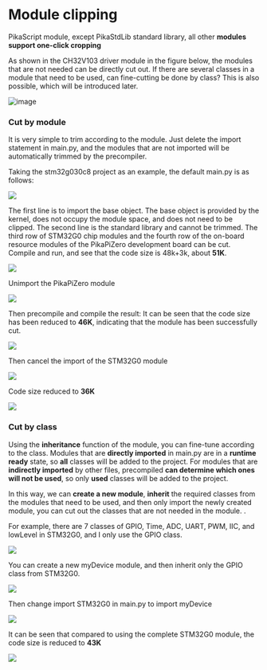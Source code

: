 # Module clipping

PikaScript module, except PikaStdLib standard library, all other **modules support one-click cropping**

As shown in the CH32V103 driver module in the figure below, the modules that are not needed can be directly cut out. If there are several classes in a module that need to be used, can fine-cutting be done by class? This is also possible, which will be introduced later.

![image](https://user-images.githubusercontent.com/88232613/171089804-09420efd-4185-48c4-a61a-8eb82abb56a1.png)

### Cut by module

It is very simple to trim according to the module. Just delete the import statement in main.py, and the modules that are not imported will be automatically trimmed by the precompiler.

Taking the stm32g030c8 project as an example, the default main.py is as follows:

![](assets/1639281734520-d63c222e-6c15-46f6-9349-2aae5e3a22a1.png)

The first line is to import the base object. The base object is provided by the kernel, does not occupy the module space, and does not need to be clipped.
The second line is the standard library and cannot be trimmed.
The third row of STM32G0 chip modules and the fourth row of the on-board resource modules of the PikaPiZero development board can be cut.
Compile and run, and see that the code size is 48k+3k, about **51K**.

![](assets/1639281670087-0edcd6a5-c1ec-4eb7-aa13-b4af6f856774.png)

Unimport the PikaPiZero module

![](assets/1639281716434-51e185a4-bbbc-4fe6-8867-9834b0973da1.png)

Then precompile and compile the result:
It can be seen that the code size has been reduced to **46K**, indicating that the module has been successfully cut.

![](assets/1639281815845-56657902-ab07-409e-9a3f-f0197370c37c.png)

Then cancel the import of the STM32G0 module

![](assets/1639281843772-333666fe-d348-4616-8f39-5ab63500e3c7.png)

Code size reduced to **36K**

![](assets/1639281899582-c0e013e7-9e75-4faf-8c68-d6c2193a030f.png)

### **Cut by class**

Using the **inheritance** function of the module, you can fine-tune according to the class.
Modules that are **directly imported** in main.py are in a **runtime ready** state, so **all** classes will be added to the project.
For modules that are **indirectly imported** by other files, precompiled **can determine which ones will not be used**, so only **used** classes will be added to the project.

In this way, we can **create a new module**, **inherit** the required classes from the modules that need to be used, and then only import the newly created module, you can cut out the classes that are not needed in the module. .

For example, there are 7 classes of GPIO, Time, ADC, UART, PWM, IIC, and lowLevel in STM32G0, and I only use the GPIO class.

![](assets/1639282316919-0450c010-004a-4d84-891a-14a6d0537e11.png)

You can create a new myDevice module, and then inherit only the GPIO class from STM32G0.

![](assets/1639282420803-e73a65a4-2cd2-4bec-bb88-2cb2eae8cede.png)

Then change import STM32G0 in main.py to import myDevice

![](assets/1639282444794-6ca987a5-05f6-4377-af99-718985fae914.png)

It can be seen that compared to using the complete STM32G0 module, the code size is reduced to **43K**

![](assets/1639282647369-def83056-27c9-4d35-82f8-2720d9ae0767.png)
